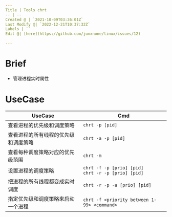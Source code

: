 ```yaml
---
Title | Tools chrt
-- | --
Created @ | `2021-10-09T03:36:01Z`
Last Modify @| `2022-12-21T10:37:32Z`
Labels | ``
Edit @| [here](https://github.com/junxnone/linux/issues/12)

---
```

# Brief
- 管理进程实时属性


# UseCase

UseCase | Cmd
-- | --
查看进程的优先级和调度策略 | `chrt -p [pid]`
查看进程的所有线程的优先级和调度策略  |`chrt -a -p [pid]`
查看每种调度策略对应的优先级范围 | `chrt -m`
设置进程的调度策略 | `chrt -f -p [prio] [pid]`<br>`chrt -r -p [prio] [pid]`
把进程的所有线程都变成实时调度 | `chrt -r -p -a [prio] [pid]`
指定优先级和调度策略来启动一个进程 | `chrt -f <priority between 1-99> <command>`

